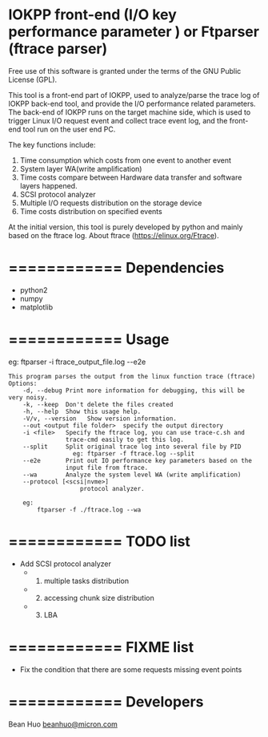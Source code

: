 IOKPP front-end (I/O key performance parameter ) or Ftparser (ftrace parser)
============
Free use of this software is granted under the terms of the GNU Public License (GPL).

This tool is a front-end part of IOKPP, used to analyze/parse the trace log of IOKPP back-end tool,
and provide the I/O performance related parameters. The back-end of IOKPP runs on the target machine
side, which is used to trigger Linux I/O request event  and collect trace event log, and the front-end
tool run on the user end PC.

The key functions include:

1. Time consumption which costs from one event to another event
2. System layer WA(write amplification)
3. Time costs compare between Hardware data transfer and  software layers happened.
4. SCSI protocol analyzer
5. Multiple I/O requests distribution on the storage device
6. Time costs distribution on specified events

At the initial version, this tool is purely developed by python and mainly based
on the ftrace log.
About ftrace (https://elinux.org/Ftrace).

============
Dependencies
============

 * python2
 * numpy
 * matplotlib


============
Usage
============
 eg: ftparser -i ftrace_output_file.log --e2e

    This program parses the output from the linux function trace (ftrace)
    Options:
        -d, --debug Print more information for debugging, this will be very noisy.
        -k, --keep  Don't delete the files created
        -h, --help  Show this usage help.
        -V/v, --version   Show version information.
        --out <output file folder>  specify the output directory
        -i <file>   Specify the ftrace log, you can use trace-c.sh and
                    trace-cmd easily to get this log.
        --split     Split original trace log into several file by PID
                      eg: ftparser -f ftrace.log --split
        --e2e       Print out IO performance key parameters based on the
                    input file from ftrace.
        --wa        Analyze the system level WA (write amplification)
        --protocol [<scsi|nvme>]
                        protocol analyzer.

        eg:
            ftparser -f ./ftrace.log --wa

============
TODO list
============
 * Add SCSI protocol analyzer
    - 1. multiple tasks distribution
    - 2. accessing chunk size distribution
    - 3. LBA

============
FIXME list
============
 * Fix the condition that there are some requests missing event points


============
Developers
============
 Bean Huo beanhuo@micron.com

